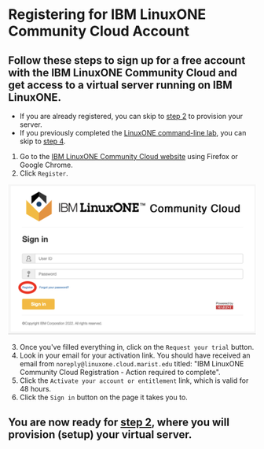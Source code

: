 # Registering for IBM LinuxONE Community Cloud Account
## Follow these steps to sign up for a free account with the IBM LinuxONE Community Cloud and get access to a virtual server running on IBM LinuxONE.
* If you are already registered, you can skip to [step 2](./2_provision.md) to provision your server. 
* If you previously completed the [LinuxONE command-line lab](https://github.com/jacobemery/linux1-lab/tree/general), you can skip to [step 4](./4_run_playbooks.md).
1) Go to the [IBM LinuxONE Community Cloud website](https://linuxone.cloud.marist.edu/#/login) using Firefox or Google Chrome.
2) Click `Register`.

![register](../images/register.png)

3) Once you've filled everything in, click on the `Request your trial` button. 
4) Look in your email for your activation link. You should have received an email from `noreply@linuxone.cloud.marist.edu` titled: "IBM LinuxONE Community Cloud Registration - Action required to complete". 
5) Click the `Activate your account or entitlement` link, which is valid for 48 hours. 
6) Click the `Sign in` button on the page it takes you to. 
## You are now ready for [step 2](./2_provision.md), where you will provision (setup) your virtual server.
